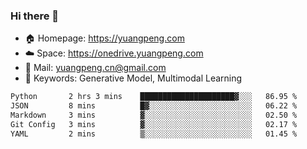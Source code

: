 ### Hi there 👋

- 🏠 Homepage: https://yuangpeng.com
- ☁️ Space: https://onedrive.yuangpeng.com
- 📧 Mail: yuangpeng.cn@gmail.com
- 🌅 Keywords: Generative Model, Multimodal Learning

<!--
**yuangpeng/yuangpeng** is a ✨ _special_ ✨ repository because its `README.md` (this file) appears on your GitHub profile.

Here are some ideas to get you started:

- 🔭 I’m currently working on ...
- 🌱 I’m currently learning ...
- 👯 I’m looking to collaborate on ...
- 🤔 I’m looking for help with ...
- 💬 Ask me about ...
- 📫 How to reach me: ...
- 😄 Pronouns: ...
- ⚡ Fun fact: ...
-->

<!--START_SECTION:waka-->

```txt
Python       2 hrs 3 mins    █████████████████████▓░░░   86.95 %
JSON         8 mins          █▓░░░░░░░░░░░░░░░░░░░░░░░   06.22 %
Markdown     3 mins          ▓░░░░░░░░░░░░░░░░░░░░░░░░   02.50 %
Git Config   3 mins          ▓░░░░░░░░░░░░░░░░░░░░░░░░   02.17 %
YAML         2 mins          ▒░░░░░░░░░░░░░░░░░░░░░░░░   01.45 %
```

<!--END_SECTION:waka-->
